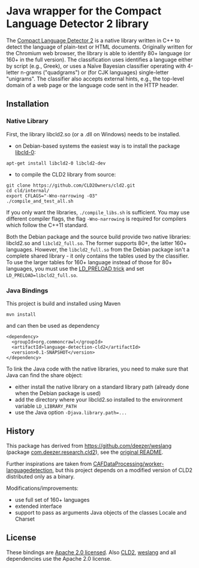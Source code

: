 # Java wrapper for the Compact Language Detector 2 library

The [Compact Language Detector 2](https://github.com/CLD2Owners/cld2) is a native library written in C++ to detect the language of plain-text or HTML documents. Originally written for the Chromium web browser, the library is able to identify 80+ language (or 160+ in the full version). The classification uses identifies a language either by script (e.g., Greek), or uses a Naïve Bayesian classifier operating with 4-letter n-grams ("quadgrams") or (for  CJK languages) single-letter "unigrams". The classifier also accepts external hints, e.g., the top-level domain of a web page or the language code sent in the HTTP header.


## Installation

### Native Library
First, the library libcld2.so (or a .dll on Windows) needs to be installed.

- on Debian-based systems the easiest way is to install the package [libcld-0](https://packages.debian.org/stretch/libcld2-0):
```
apt-get install libcld2-0 libcld2-dev
```
- to compile the CLD2 library from source:
```
git clone https://github.com/CLD2Owners/cld2.git
cd cld/internal/
export CFLAGS="-Wno-narrowing -O3"
./compile_and_test_all.sh
```
If you only want the libraries, `./compile_libs.sh` is sufficient. You may use different compiler flags, the flag `-Wno-narrowing` is required for compilers which follow the C++11 standard.

Both the Debian package and the source build provide two native libraries: libcld2.so and `libcld2_full.so`. The former supports 80+, the latter 160+ languages. However, the `libcld2_full.so` from the Debian package isn't a complete shared library - it only contains the tables used by the classifier. To use the larger tables for 160+ language instead of those for 80+ languages, you must use the [LD_PRELOAD trick](https://stackoverflow.com/questions/426230/what-is-the-ld-preload-trick) and set `LD_PRELOAD=libcld2_full.so`.


### Java Bindings

This project is build and installed using Maven
```
mvn install
```
and can then be used as dependency
```
<dependency>
  <groupId>org.commoncrawl</groupId>
  <artifactId>language-detection-cld2</artifactId>
  <version>0.1-SNAPSHOT</version>
</dependency>
```

To link the Java code with the native libraries, you need to make sure that Java can find the share object:
- either install the native library on a standard library path (already done when the Debian package is used)
- add the directory where your libcld2.so installed to the environment variable `LD_LIBRARY_PATH`
- use the Java option `-Djava.library.path=...`


## History

This package has derived from https://github.com/deezer/weslang (package [com.deezer.research.cld2](https://github.com/deezer/weslang/tree/master/java/com/deezer/research/cld2)), see the [original README](./README.deezer-weslang).

Further inspirations are taken from [CAFDataProcessing/worker-languagedetection](https://github.com/CAFDataProcessing/worker-languagedetection/tree/develop/language-detection-cld2), but this project depends on a modified version of CLD2 distributed only as a binary.

Modifications/improvements:
- use full set of 160+ languages
- extended interface
- support to pass as arguments Java objects of the classes Locale and Charset


## License

These bindings are [Apache 2.0 licensed](./LICENSE). Also [CLD2](https://github.com/CLD2Owners/cld2/blob/master/LICENSE), [weslang](https://github.com/deezer/weslang/blob/master/LICENSE) and all dependencies use the Apache 2.0 license.
